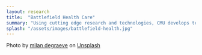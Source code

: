 ```yaml
---
layout: research
title:  "Battlefield Health Care"
summary: "Using cutting edge research and technologies, CMU develops techniques and systems intended to rapidly triage and stabilize injuries sustained in high-risk areas, particularly the battlefield or during military operations. Automated diagnosis and detection of injuries can quickly identify problems, with the eventual goal of automatic medical kits to stabilize soldiers and victims of disasters until qualified help can arrive."
splash: "/assets/images/battlefield-health.jpg"
---
```



Photo by <a href="https://unsplash.com/@milandegraeve?utm_source=unsplash&utm_medium=referral&utm_content=creditCopyText">milan degraeve</a> on <a href="https://unsplash.com/s/photos/first-aid?utm_source=unsplash&utm_medium=referral&utm_content=creditCopyText">Unsplash</a>
  